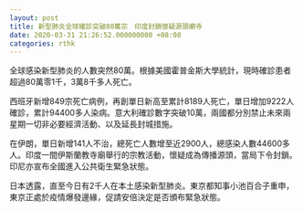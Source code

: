 ```yaml
---
layout: post
title: 新型肺炎全球確診突破80萬宗　印度封鎖懷疑源頭廟寺
date: 2020-03-31 21:26:52.000000000 +08:00
categories: rthk
---
```


全球感染新型肺炎的人數突然80萬。根據美國霍普金斯大學統計，現時確診患者超過80萬零1千，3萬8千多人死亡。

西班牙新增849宗死亡病例，再創單日新高至累計8189人死亡，單日增加9222人確診，累計94400多人染病。意大利確診數字突破10萬，兩國都分別禁止未來兩星期一切非必要經濟活動、以及延長封城措施。

在伊朗，單日新增141人不治，總死亡人數增至近2900人，總感染人數44600多人。印度一間伊斯蘭教寺廟舉行的宗教活動，懷疑成為傳播源頭，當局下令封鎖。印尼亦宣布全國進入公共衛生緊急狀態。

日本透露，直至今日有2千人在本土感染新型肺炎。東京都知事小池百合子重申，東京正處於疫情爆發邊緣，促請安倍決定是否頒布緊急狀態。
